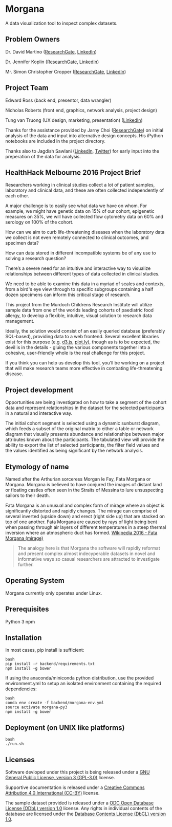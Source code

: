 # Morgana

A data visualization tool to inspect complex datasets.

## Problem Owners

Dr. David Martino ([ResearchGate][8], [LinkedIn][9])

Dr. Jennifer Koplin ([ResearchGate][10], [LinkedIn][11])

Mr. Simon Christopher Cropper ([ResearchGate][12], [LinkedIn][13])

## Project Team

Edward Ross (back end, presentor, data wrangler)

Nicholas Roberts (front end, graphics, network analysis, project design)

Tung van Truong (UX design, marketing, presentation) ([LinkedIn][17])

Thanks for the assistance provided by Jarny Choi ([ResearchGate][14]) on initial analysis of the data and input into alternative design concepts. His iPython notebooks are included in the project directory.

Thanks also to Jagdish Sawlani ([LinkedIn][15], [Twitter][16]) for early input into the preperation of the data for analysis.

## HealthHack Melbourne 2016 Project Brief

Researchers working in clinical studies collect a lot of patient samples, laboratory and clinical data, and these are often collected independently of each other.

A major challenge is to easily see what data we have on whom. For example, we might have genetic data on 15% of our cohort, epigenetic measures on 35%, we will have collected flow cytometry data on 60% and serology on 100% of the cohort.

How can we aim to curb life-threatening diseases when the laboratory data we collect is not even remotely connected to clinical outcomes, and specimen data?

How can data stored in different incompatible systems be of any use to solving a research question?

There’s a severe need for an intuitive and interactive way to visualize relationships between different types of data collected in clinical studies.

We need to be able to examine this data in a myriad of scales and contexts, from a bird's eye view through to specific subgroups containing a half dozen specimens can inform this critical stage of research.

This project from the Murdoch Childrens Research Institute will utilize sample data from one of the worlds leading cohorts of paediatric food allergy, to develop a flexible, intuitive, visual solution to research data management.

Ideally, the solution would consist of an easily queried database (preferably SQL-based), providing data to a web frontend. Several excellent libraries exist for this purpose (e.g. [d3.js][5], [plot.ly][4]), though as is to be expected, the devil is in the details - gluing the various components together into a cohesive, user-friendly whole is the real challenge for this project.

If you think you can help us develop this tool, you’ll be working on a project that will make research teams more effective in combating life-threatening disease.

## Project development

Opportunities are being investigated on how to take a segment of the cohort data and represent relationships in the dataset for the selected participants in a natural and interactive way.

The initial cohort segment is selected using a dynamic sunburst diagram, which feeds a subset of the original matrix to either a table or network diagram that visually presents abundance and relationships between major attributes known about the participants. The tabulated view will provide the ability to export the list of selected participants, the filter field values and the values identified as being significant by the network analysis.

## Etymology of name

Named after the Arthurian sorceress Morgan le Fay, Fata Morgana or Morgana. Morgana is believed to have conjured the images of distant land or floating castles often seen in the Straits of Messina to lure unsuspecting sailors to their death.

Fata Morgana is an unusual and complex form of mirage where an object is significantly distorted and rapidly changes. The mirage can comprise of several inverted (upside down) and erect (right side up) that are stacked on top of one another. Fata Morgana are caused by rays of light being bent when passing through air layers of different temperatures in a steep thermal inversion where an atmospheric duct has formed.
[Wikipedia 2016 - Fata Morgana (mirage)][1]

> The analogy here is that Morgana the software will rapidly reformat and present complex almost indecyperable datasets in novel and informative ways so casual researchers are attracted to investigate further.

## Operating System

Morgana currently only operates under Linux.

## Prerequisites

Python 3
npm

## Installation

In most cases, pip install is sufficient:
  
	bash
	pip install -r backend/requirements.txt
	npm install -g bower

If using the anaconda/miniconda python distribution, use the provided environment.yml to setup an isolated environment containing the required dependencies:
	
	bash
	conda env create -f backend/morgana-env.yml
	source activate morgana-py3
	npm install -g bower


## Deployment (on UNIX like platforms)
	
	bash
	./run.sh

## Licenses

Software devloped under this project is being released under a [GNU General Public License, version 3 (GPL-3.0)][2] license.

Supportive documentation is released under a [Creative Commons Attribution 4.0 International (CC-BY)][3] license.

The sample dataset provided is released under a [ODC Open Database License (ODbL) version 1.0][6] license. Any rights in individual contents of the database are licensed under the [Database Contents License (DbCL) version 1.0][7].



[1]: https://en.wikipedia.org/wiki/Fata_Morgana_(mirage)
[2]: https://opensource.org/licenses/GPL-3.0
[3]: https://creativecommons.org/licenses/by/4.0/legalcode
[4]: http://plot.ly/
[5]: https://github.com/d3/d3
[6]: http://opendatacommons.org/licenses/odbl/1.0/
[7]: http://opendatacommons.org/licenses/dbcl/1.0/
[8]: https://www.researchgate.net/profile/David_Martino
[9]: https://au.linkedin.com/in/david-martino-812ab5b7
[10]: https://www.researchgate.net/profile/Jennifer_Koplin
[11]: https://au.linkedin.com/in/jennifer-koplin-6a085695
[12]: https://www.researchgate.net/profile/Simon_Cropper3
[13]: https://au.linkedin.com/in/simonchristophercropper
[14]: https://www.researchgate.net/profile/Jarny_Choi
[15]: https://au.linkedin.com/in/jagdishsawlani
[16]: https://twitter.com/jagdish_sawlani
[17]: https://au.linkedin.com/in/tungvantruong
